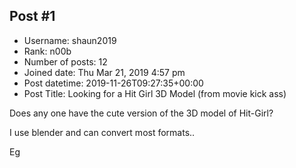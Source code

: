 ## Post #1
- Username: shaun2019
- Rank: n00b
- Number of posts: 12
- Joined date: Thu Mar 21, 2019 4:57 pm
- Post datetime: 2019-11-26T09:27:35+00:00
- Post Title: Looking for a Hit Girl 3D Model (from movie kick ass)

Does any one have the cute version of the 3D model of Hit-Girl?

I use blender and can convert most formats..

Eg

